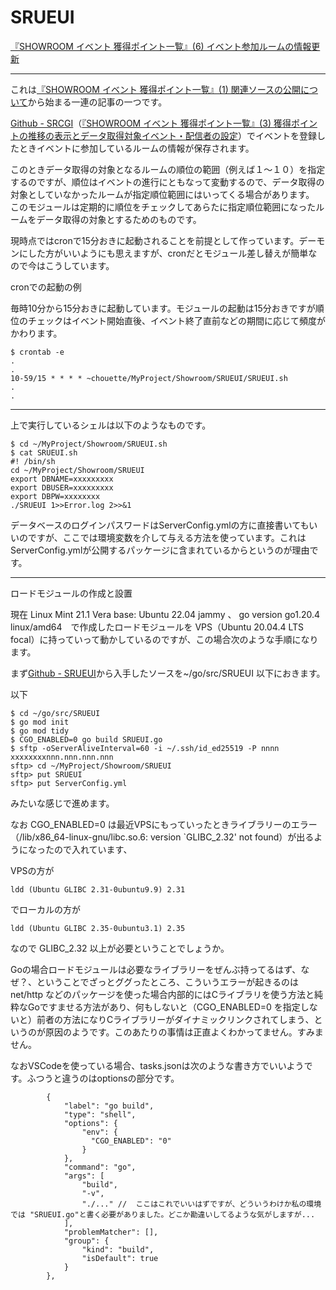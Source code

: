 # SRUEUI

[『SHOWROOM イベント 獲得ポイント一覧』(6) イベント参加ルームの情報更新](https://zenn.dev/chouette2100/books/d8c28f8ff426b7/viewer/d9f919)

----------------------

これは[『SHOWROOM イベント 獲得ポイント一覧』(1) 関連ソースの公開について](https://zenn.dev/chouette2100/books/d8c28f8ff426b7/viewer/4fccae)から始まる一連の記事の一つです。

[Github - SRCGI](https://github.com/Chouette2100/SRCGI)（[『SHOWROOM イベント 獲得ポイント一覧』(3) 獲得ポイントの推移の表示とデータ取得対象イベント・配信者の設定](https://zenn.dev/chouette2100/books/d8c28f8ff426b7/viewer/56ec9b)）でイベントを登録したときイベントに参加しているルームの情報が保存されます。

このときデータ取得の対象となるルームの順位の範囲（例えば１〜１０）を指定するのですが、順位はイベントの進行にともなって変動するので、データ取得の対象としていなかったルームが指定順位範囲にはいってくる場合があります。
このモジュールは定期的に順位をチェックしてあらたに指定順位範囲になったルームをデータ取得の対象とするためのものです。

現時点ではcronで15分おきに起動されることを前提として作っています。デーモンにした方がいいようにも思えますが、cronだとモジュール差し替えが簡単なので今はこうしています。

cronでの起動の例

毎時10分から15分おきに起動しています。モジュールの起動は15分おきですが順位のチェックはイベント開始直後、イベント終了直前などの期間に応じて頻度がかわります。

```
$ crontab -e
.
.
10-59/15 * * * * ~chouette/MyProject/Showroom/SRUEUI/SRUEUI.sh
. 
.
```


---

上で実行しているシェルは以下のようなものです。

```
$ cd ~/MyProject/Showroom/SRUEUI.sh
$ cat SRUEUI.sh
#! /bin/sh
cd ~/MyProject/Showroom/SRUEUI
export DBNAME=xxxxxxxxx
export DBUSER=xxxxxxxxx
export DBPW=xxxxxxxx
./SRUEUI 1>>Error.log 2>>&1
```

データベースのログインパスワードはServerConfig.ymlの方に直接書いてもいいのですが、ここでは環境変数を介して与える方法を使っています。これはServerConfig.ymlが公開するパッケージに含まれているからというのが理由です。

---

ロードモジュールの作成と設置

現在 Linux Mint 21.1 Vera base: Ubuntu 22.04 jammy 、 go version go1.20.4 linux/amd64　で作成したロードモジュールを VPS（Ubuntu 20.04.4 LTS focal）に持っていって動かしているのですが、この場合次のような手順になります。

まず[Github - SRUEUI](https://github.com/Chouette2100/SRUEUI)から入手したソースを~/go/src/SRUEUI 以下におきます。

以下

```
$ cd ~/go/src/SRUEUI
$ go mod init
$ go mod tidy
$ CGO_ENABLED=0 go build SRUEUI.go
$ sftp -oServerAliveInterval=60 -i ~/.ssh/id_ed25519 -P nnnn xxxxxxxxnnn.nnn.nnn.nnn
sftp> cd ~/MyProject/Showroom/SRUEUI
sftp> put SRUEUI
sftp> put ServerConfig.yml
```

みたいな感じで進めます。

なお CGO_ENABLED=0 は最近VPSにもっていったときライブラリーのエラー（/lib/x86_64-linux-gnu/libc.so.6: version `GLIBC_2.32' not found）が出るようになったので入れています、

VPSの方が
```
ldd (Ubuntu GLIBC 2.31-0ubuntu9.9) 2.31
```
でローカルの方が

```
ldd (Ubuntu GLIBC 2.35-0ubuntu3.1) 2.35
```
なので GLIBC_2.32 以上が必要ということでしょうか。

Goの場合ロードモジュールは必要なライブラリーをぜんぶ持ってるはず、なぜ？、ということでざっとググったところ、こういうエラーが起きるのはnet/http などのパッケージを使った場合内部的にはCライブラリを使う方法と純粋なGoですませる方法があり、何もしないと（CGO_ENABLED=0 を指定しないと）前者の方法になりCライブラリーがダイナミックリンクされてしまう、というのが原因のようです。このあたりの事情は正直よくわかってません。すみません。

なおVSCodeを使っている場合、tasks.jsonは次のような書き方でいいようです。ふつうと違うのはoptionsの部分です。

```
        {
            "label": "go build",
            "type": "shell",
            "options": {
                "env": {
                  "CGO_ENABLED": "0"
                }
            },
            "command": "go",
            "args": [
                "build",
                "-v",
                "./..." //  ここはこれでいいはずですが、どういうわけか私の環境では "SRUEUI.go"と書く必要がありました。どこか勘違いしてるような気がしますが...
            ],
            "problemMatcher": [],
            "group": {
                "kind": "build",
                "isDefault": true
            }
        },
```
